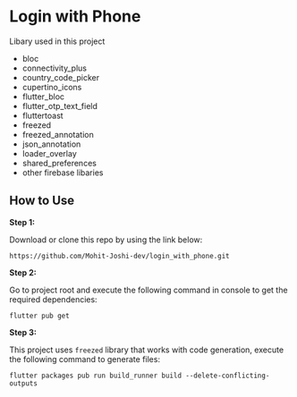 # Login with Phone

Libary used in this project
- bloc
- connectivity_plus
- country_code_picker
- cupertino_icons
- flutter_bloc
- flutter_otp_text_field
- fluttertoast
- freezed
- freezed_annotation
- json_annotation
- loader_overlay
- shared_preferences
- other firebase libaries


## How to Use 

**Step 1:**

Download or clone this repo by using the link below:

```
https://github.com/Mohit-Joshi-dev/login_with_phone.git
```

**Step 2:**

Go to project root and execute the following command in console to get the required dependencies: 

```
flutter pub get 
```

**Step 3:**

This project uses `freezed` library that works with code generation, execute the following command to generate files:

```
flutter packages pub run build_runner build --delete-conflicting-outputs
```


